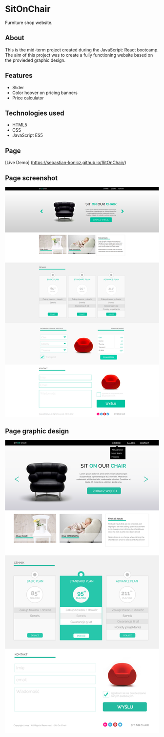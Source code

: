 # SitOnChair
Furniture shop website.

## About
This is the mid-term project created during the JavaScript: React bootcamp. 
The aim of this project was to create a fully functioning website based on the provieded graphic design.

## Features
* Slider
* Color hoover on pricing banners
* Price calculator

## Technologies used
* HTML5
* CSS
* JavaScript ES5

## Page
[Live Demo] (https://sebastian-konicz.github.io/SitOnChair/)

## Page screenshot
![Image](https://github.com/sebastian-konicz/SitOnChair/blob/master/sitOnChair.png)

## Page graphic design
![Image](https://github.com/sebastian-konicz/SitOnChair/blob/master/warsztat1.png)

